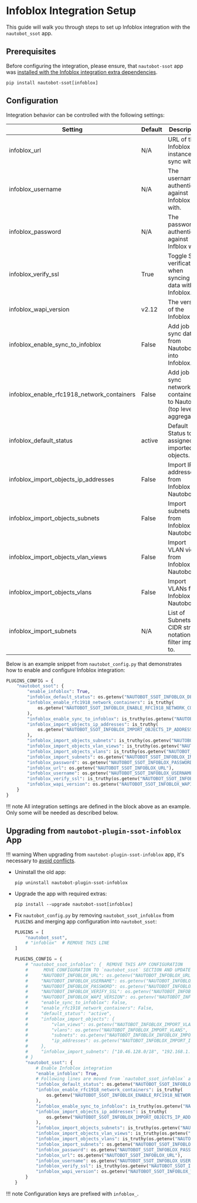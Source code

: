 # Infoblox Integration Setup

This guide will walk you through steps to set up Infoblox integration with the `nautobot_ssot` app.

## Prerequisites

Before configuring the integration, please ensure, that `nautobot-ssot` app was [installed with the Infoblox integration extra dependencies](../install.md#install-guide).

```shell
pip install nautobot-ssot[infoblox]
```

## Configuration

Integration behavior can be controlled with the following settings:

| Setting                                    | Default | Description                                                              |
| ------------------------------------------ | ------- | ------------------------------------------------------------------------ |
| infoblox_url                               | N/A     | URL of the Infoblox instance to sync with.                               |
| infoblox_username                          | N/A     | The username to authenticate against Infoblox with.                      |
| infoblox_password                          | N/A     | The password to authenticate against Infblox with.                       |
| infoblox_verify_ssl                        | True    | Toggle SSL verification when syncing data with Infoblox.                 |
| infoblox_wapi_version                      | v2.12   | The version of the Infoblox API.                                         |
| infoblox_enable_sync_to_infoblox           | False   | Add job to sync data from Nautobot into Infoblox.                        |
| infoblox_enable_rfc1918_network_containers | False   | Add job to sync network containers to Nautobot (top level aggregates).   |
| infoblox_default_status                    | active  | Default Status to be assigned to imported objects.                       |
| infoblox_import_objects_ip_addresses       | False   | Import IP addresses from Infoblox to Nautobot.                           |
| infoblox_import_objects_subnets            | False   | Import subnets from Infoblox to Nautobot.                                |
| infoblox_import_objects_vlan_views         | False   | Import VLAN views from Infoblox to Nautobot.                             |
| infoblox_import_objects_vlans              | False   | Import VLANs from Infoblox to Nautobot.                                  |
| infoblox_import_subnets                    | N/A     | List of Subnets in CIDR string notation to filter import to.             |

Below is an example snippet from `nautobot_config.py` that demonstrates how to enable and configure Infoblox integration:

```python
PLUGINS_CONFIG = {
    "nautobot_ssot": {
        "enable_infoblox": True,
        "infoblox_default_status": os.getenv("NAUTOBOT_SSOT_INFOBLOX_DEFAULT_STATUS", "active"),
        "infoblox_enable_rfc1918_network_containers": is_truthy(
            os.getenv("NAUTOBOT_SSOT_INFOBLOX_ENABLE_RFC1918_NETWORK_CONTAINERS")
        ),
        "infoblox_enable_sync_to_infoblox": is_truthy(os.getenv("NAUTOBOT_SSOT_INFOBLOX_ENABLE_SYNC_TO_INFOBLOX")),
        "infoblox_import_objects_ip_addresses": is_truthy(
            os.getenv("NAUTOBOT_SSOT_INFOBLOX_IMPORT_OBJECTS_IP_ADDRESSES")
        ),
        "infoblox_import_objects_subnets": is_truthy(os.getenv("NAUTOBOT_SSOT_INFOBLOX_IMPORT_OBJECTS_SUBNETS")),
        "infoblox_import_objects_vlan_views": is_truthy(os.getenv("NAUTOBOT_SSOT_INFOBLOX_IMPORT_OBJECTS_VLAN_VIEWS")),
        "infoblox_import_objects_vlans": is_truthy(os.getenv("NAUTOBOT_SSOT_INFOBLOX_IMPORT_OBJECTS_VLANS")),
        "infoblox_import_subnets": os.getenv("NAUTOBOT_SSOT_INFOBLOX_IMPORT_SUBNETS", "").split(","),
        "infoblox_password": os.getenv("NAUTOBOT_SSOT_INFOBLOX_PASSWORD"),
        "infoblox_url": os.getenv("NAUTOBOT_SSOT_INFOBLOX_URL"),
        "infoblox_username": os.getenv("NAUTOBOT_SSOT_INFOBLOX_USERNAME"),
        "infoblox_verify_ssl": is_truthy(os.getenv("NAUTOBOT_SSOT_INFOBLOX_VERIFY_SSL", True)),
        "infoblox_wapi_version": os.getenv("NAUTOBOT_SSOT_INFOBLOX_WAPI_VERSION", "v2.12"),
    }
}
```

!!! note
    All integration settings are defined in the block above as an example. Only some will be needed as described below.

## Upgrading from `nautobot-plugin-ssot-infoblox` App

!!! warning
    When upgrading from `nautobot-plugin-ssot-infoblox` app, it's necessary to [avoid conflicts](../upgrade.md#potential-apps-conflicts).

- Uninstall the old app:
    ```shell
    pip uninstall nautobot-plugin-ssot-infoblox
    ```
- Upgrade the app with required extras:
    ```shell
    pip install --upgrade nautobot-ssot[infoblox]
    ```
- Fix `nautobot_config.py` by removing `nautobot_ssot_infoblox` from `PLUGINS` and merging app configuration into `nautobot_ssot`:
    ```python
    PLUGINS = [
        "nautobot_ssot",
        # "infoblox"  # REMOVE THIS LINE
    ]

    PLUGINS_CONFIG = {
        # "nautobot_ssot_infoblox": {  REMOVE THIS APP CONFIGURATION
        #      MOVE CONFIGURATION TO `nautobot_ssot` SECTION AND UPDATE KEYS
        #     "NAUTOBOT_INFOBLOX_URL": os.getenv("NAUTOBOT_INFOBLOX_URL", ""),
        #     "NAUTOBOT_INFOBLOX_USERNAME": os.getenv("NAUTOBOT_INFOBLOX_USERNAME", ""),
        #     "NAUTOBOT_INFOBLOX_PASSWORD": os.getenv("NAUTOBOT_INFOBLOX_PASSWORD", ""),
        #     "NAUTOBOT_INFOBLOX_VERIFY_SSL": os.getenv("NAUTOBOT_INFOBLOX_VERIFY_SSL", "true"),
        #     "NAUTOBOT_INFOBLOX_WAPI_VERSION": os.getenv("NAUTOBOT_INFOBLOX_WAPI_VERSION", "v2.12"),
        #     "enable_sync_to_infoblox": False,
        #     "enable_rfc1918_network_containers": False,
        #     "default_status": "active",
        #     "infoblox_import_objects": {
        #         "vlan_views": os.getenv("NAUTOBOT_INFOBLOX_IMPORT_VLAN_VIEWS", True),
        #         "vlans": os.getenv("NAUTOBOT_INFOBLOX_IMPORT_VLANS", True),
        #         "subnets": os.getenv("NAUTOBOT_INFOBLOX_INFOBLOX_IMPORT_SUBNETS", True),
        #         "ip_addresses": os.getenv("NAUTOBOT_INFOBLOX_IMPORT_IP_ADDRESSES", True),
        #     },
        #     "infoblox_import_subnets": ["10.46.128.0/18", "192.168.1.0/24"],
        # }
        "nautobot_ssot": {
            # Enable Infoblox integration
            "enable_infoblox": True,
            # Following lines are moved from `nautobot_ssot_infoblox` and prefixed with `infoblox_`
            "infoblox_default_status": os.getenv("NAUTOBOT_SSOT_INFOBLOX_DEFAULT_STATUS", "active"),
            "infoblox_enable_rfc1918_network_containers": is_truthy(
                os.getenv("NAUTOBOT_SSOT_INFOBLOX_ENABLE_RFC1918_NETWORK_CONTAINERS")
            ),
            "infoblox_enable_sync_to_infoblox": is_truthy(os.getenv("NAUTOBOT_SSOT_INFOBLOX_ENABLE_SYNC_TO_INFOBLOX")),
            "infoblox_import_objects_ip_addresses": is_truthy(
                os.getenv("NAUTOBOT_SSOT_INFOBLOX_IMPORT_OBJECTS_IP_ADDRESSES")
            ),
            "infoblox_import_objects_subnets": is_truthy(os.getenv("NAUTOBOT_SSOT_INFOBLOX_IMPORT_OBJECTS_SUBNETS")),
            "infoblox_import_objects_vlan_views": is_truthy(os.getenv("NAUTOBOT_SSOT_INFOBLOX_IMPORT_OBJECTS_VLAN_VIEWS")),
            "infoblox_import_objects_vlans": is_truthy(os.getenv("NAUTOBOT_SSOT_INFOBLOX_IMPORT_OBJECTS_VLANS")),
            "infoblox_import_subnets": os.getenv("NAUTOBOT_SSOT_INFOBLOX_IMPORT_SUBNETS", "").split(","),
            "infoblox_password": os.getenv("NAUTOBOT_SSOT_INFOBLOX_PASSWORD"),
            "infoblox_url": os.getenv("NAUTOBOT_SSOT_INFOBLOX_URL"),
            "infoblox_username": os.getenv("NAUTOBOT_SSOT_INFOBLOX_USERNAME"),
            "infoblox_verify_ssl": is_truthy(os.getenv("NAUTOBOT_SSOT_INFOBLOX_VERIFY_SSL", True)),
            "infoblox_wapi_version": os.getenv("NAUTOBOT_SSOT_INFOBLOX_WAPI_VERSION", "v2.12"),
        }
    }
    ```

!!! note
    Configuration keys are prefixed with `infoblox_`.
